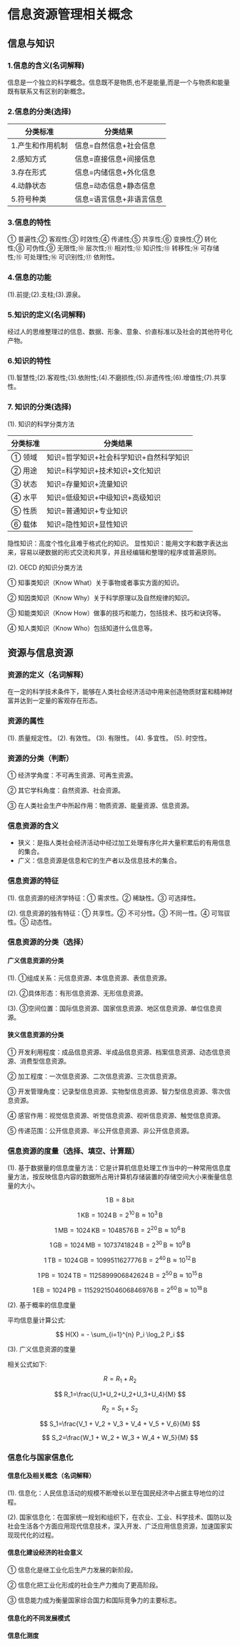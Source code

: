 # 信息资源管理相关概念

## 信息与知识

### 1.信息的含义(名词解释)

信息是一个独立的科学概念。信息既不是物质,也不是能量,而是一个与物质和能量既有联系又有区别的新概念。

### 2.信息的分类(选择)

| 分类标准         | 分类结果                 |
| ---------------- | ------------------------ |
| 1.产生和作用机制 | 信息=自然信息+社会信息   |
| 2.感知方式       | 信息=直接信息+间接信息   |
| 3.存在形式       | 信息=内储信息+外化信息   |
| 4.动静状态       | 信息=动态信息+静态信息   |
| 5.符号种类       | 信息=语言信息+非语言信息 |

### 3.信息的特性

① 普遍性;② 客观性;③ 时效性;④ 传递性;⑤ 共享性;⑥ 变换性;⑦ 转化性;⑧ 可伪性;⑨ 无限性;⑩ 层次性;⑪ 相对性;⑫ 知识性;⑬ 转移性;⑭ 可存储性;⑮ 可处理性;⑯ 可识别性;⑰ 依附性。

### 4.信息的功能

(1).前提;(2).支柱;(3).源泉。

### 5.知识的定义(名词解释)

经过人的思维整理过的信息、数据、形象、意象、价直标准以及社会的其他符号化产物。

### 6.知识的特性

(1).智慧性;(2).客观性;(3).依附性;(4).不磨损性;(5).非遗传性;(6).增值性;(7).共享性。

### 7. 知识的分类(选择)

(1). 知识的科学分类方法

| 分类标准 | 分类结果                                |
| -------- | --------------------------------------- |
| ① 领域   | 知识=哲学知识+社会科学知识+自然科学知识 |
| ② 用途   | 知识=科学知识+技术知识+文化知识         |
| ③ 状态   | 知识=存量知识+流量知识                  |
| ④ 水平   | 知识=低级知识+中级知识+高级知识         |
| ⑤ 性质   | 知识=普通知识+专业知识                  |
| ⑥ 载体   | 知识=隐性知识+显性知识                  |

隐性知识：高度个性化且难于格式化的知识。
显性知识：能用文字和数字表达出来，容易以硬数据的形式交流和共享，并且经编辑和整理的程序或普遍原则。

(2). OECD 的知识分类方法

① 知事类知识（Know What）关于事物或者事实方面的知识。

② 知因类知识（Know Why）关于科学原理以及自然规律的知识。

③ 知能类知识（Know How）做事的技巧和能力，包括技术、技巧和诀窍等。

④ 知人类知识（Know Who）包括知道什么信息等。

## 资源与信息资源

### 资源的定义（名词解释）

在一定的科学技术条件下，能够在人类社会经济活动中用来创造物质财富和精神财富并达到一定量的客观存在形态。

### 资源的属性

(1). 质量规定性。
(2). 有效性。
(3). 有限性。
(4). 多宜性。
(5). 时空性。

### 资源的分类（判断）

① 经济学角度：不可再生资源、可再生资源。

② 其它学科角度：自然资源、社会资源。

③ 在人类社会生产中所起作用：物质资源、能量资源、信息资源。

### 信息资源的含义

- 狭义：是指人类社会经济活动中经过加工处理有序化并大量积累后的有用信息的集合。
- 广义：信息资源是信息和它的生产者以及信息技术的集合。

### 信息资源的特征

(1). 信息资源的经济学特征：① 需求性。② 稀缺性。③ 可选择性。

(2). 信息资源的独有特征：① 共享性。② 不可分性。③ 不同一性。④ 可驾驭性。⑤ 动态性。

### 信息资源的分类（选择）

#### 广义信息资源的分类

(1). ①组成关系：元信息资源、本信息资源、表信息资源。

(2). ②具体形态：有形信息资源、无形信息资源。

(3). ③空间位置：国际信息资源、国家信息资源、地区信息资源、单位信息资源。

#### 狭义信息资源的分类

① 开发利用程度：成品信息资源、半成品信息资源、档案信息资源、动态信息资源、消费型信息资源。

② 加工程度：一次信息资源、二次信息资源、三次信息资源。

③ 开发管理角度：记录型信息资源、实物型信息资源、智力型信息资源、零次信息资源。

④ 感官作用：视觉信息资源、听觉信息资源、视听信息资源、触觉信息资源。

⑤ 传递范围：公开信息资源、半公开信息资源、非公开信息资源。

### 信息资源的度量（选择、填空、计算题）

(1). 基于数据量的信息度量方法：它是计算机信息处理工作当中的一种常用信息度量方法，按反映信息内容的数据所占用计算机存储装置的存储空间大小来衡量信息量的大小。

$$
1 \, \text{B} = 8 \, \text{bit}
$$

$$
1 \, \text{KB} = 1024 \, \text{B} = 2^{10} \, \text{B} \approx 10^{3} \, \text{B}
$$

$$
1 \, \text{MB} = 1024 \, \text{KB} = 1048576 \, \text{B} = 2^{20} \, \text{B} \approx 10^6 \, \text{B}
$$

$$
1 \, \text{GB} = 1024 \, \text{MB} = 1073741824 \, \text{B} = 2^{30} \, \text{B} \approx 10^9 \, \text{B}
$$

$$
1 \, \text{TB} = 1024 \, \text{GB} = 1099511627776 \, \text{B} = 2^{40} \, \text{B} \approx 10^{12} \, \text{B}
$$

$$
1 \, \text{PB} = 1024 \, \text{TB} = 1125899906842624 \, \text{B} = 2^{50} \, \text{B} \approx 10^{15} \, \text{B}
$$

$$
1 \, \text{EB} = 1024 \, \text{PB} = 1152921504606846976 \, \text{B} = 2^{60} \, \text{B} \approx 10^{18} \, \text{B}
$$

(2). 基于概率的信息度量

平均信息量计算公式:

$$
H(X) = - \sum_{i=1}^{n} P_i \log_2 P_i
$$

(3). 广义信息资源的度量

相关公式如下:

$$
R = R_1 + R_2
$$

$$
R_1=\frac{U_1+U_2+U_2+U_3+U_4}{M}
$$

$$
R_2=S_1 + S_2
$$

$$
S_1=\frac{V_1 + V_2 + V_3 + V_4 + V_5 + V_6}{M}
$$

$$
S_2=\frac{W_1 + W_2 + W_3 + W_4 + W_5}{M}
$$

### 信息化与国家信息化

#### 信息化及相关概念（名词解释）

(1). 信息化：人民信息活动的规模不断增长以至在国民经济中占据主导地位的过程。

(2). 国家信息化：在国家统一规划和组织下，在农业、工业、科学技术、国防以及社会生活各个方面应用现代信息技术，深入开发、广泛应用信息资源，加速国家实现现代化的过程。

#### 信息化建设经济的社会意义

① 信息化是继工业化后生产力发展的新阶段。

② 信息化把工业化形成的社会生产力推向了更高阶段。

③ 信息能力成为衡量国家综合国力和国际竞争力的主要标志。

#### 信息化的不同发展模式

#### 信息化测度
